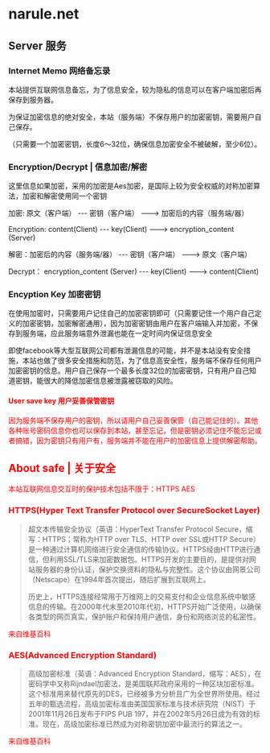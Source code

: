 # narule.net

## Server 服务

### Internet Memo 网络备忘录

本站提供互联网信息备忘，为了信息安全，较为隐私的信息可以在客户端加密后再保存到服务器。

为保证加密信息的绝对安全，本站（服务端）不保存用户的加密密钥，需要用户自己保存。

（只需要一个加密密钥，长度6～32位，确保信息加密安全不被破解，至少6位）。



### Encryption/Decrypt  |  信息加密/解密

这里信息如果加密，采用的加密是Aes加密，是国际上较为安全权威的对称加密算法，加密和解密使用同一个密钥

加密:  原文（客户端） --- 密钥（客户端）  --->  加密后的内容（服务端/器）   

Encryption: content(Client) --- key(Client)  ---> encryption_content (Server) 

解密：加密后的内容（服务端/器）   --- 密钥（客户端） ---> 原文（客户端）

Decrypt： encryption_content (Server) --- key(Client) ---> content(Client)



### Encyption Key 加密密钥 

在使用加密时，只需要用户记住自己的加密密钥即可（只需要记住一个用户自己定义的加密密钥，加密解密通用），因为加密密钥由用户在客户端输入并加密，不保存到服务端，应此服务端意外泄漏也能在一定时间内保证信息安全

即使facebook等大型互联网公司都有泄漏信息的可能，并不是本站没有安全措施，本站也做了很多安全措施和防范，为了信息高安全性，服务端不保存任何用户加密密钥的信息。用户自己保存一个最多长度32位的加密密钥，只有用户自己知道密钥，能很大的降低加密信息被泄露被窃取的风险。



#### <font style="color:red">User save key 用户妥善保管密钥<font>

因为服务端不保存用户的密钥，所以请用户自己妥善保管（自己能记住的）。其他各种账号密码信息你也可以保存到本站，甚至忘记，但是密钥必须记住不能忘记或者搞错，因为密钥只有用户有，服务端并不能在用户的加密信息上提供解密帮助。



## About safe | 关于安全

本站互联网信息交互时的保护技术包括不限于：HTTPS  AES

### HTTPS(Hyper Text Transfer Protocol over SecureSocket Layer)

>超文本传输安全协议（英语：HyperText Transfer Protocol Secure，缩写：HTTPS；常称为HTTP over TLS、HTTP over SSL或HTTP Secure）是一种通过计算机网络进行安全通信的传输协议。HTTPS经由HTTP进行通信，但利用SSL/TLS来加密数据包。HTTPS开发的主要目的，是提供对网站服务器的身份认证，保护交换资料的隐私与完整性。这个协议由网景公司（Netscape）在1994年首次提出，随后扩展到互联网上。
>
>历史上，HTTPS连接经常用于万维网上的交易支付和企业信息系统中敏感信息的传输。在2000年代末至2010年代初，HTTPS开始广泛使用，以确保各类型的网页真实，保护账户和保持用户通信，身份和网络浏览的私密性。

来自维基百科

### AES(Advanced Encryption Standard) 

> 高级加密标准（英语：Advanced Encryption Standard，缩写：AES），在密码学中又称Rijndael加密法，是美国联邦政府采用的一种区块加密标准。这个标准用来替代原先的DES，已经被多方分析且广为全世界所使用。经过五年的甄选流程，高级加密标准由美国国家标准与技术研究院（NIST）于2001年11月26日发布于FIPS PUB 197，并在2002年5月26日成为有效的标准。现在，高级加密标准已然成为对称密钥加密中最流行的算法之一。

来自维基百科